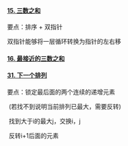 #### [15. 三数之和](https://leetcode-cn.com/problems/3sum/)

要点：排序 + 双指针

双指针能够将一层循环转换为指针的左右移



#### [16. 最接近的三数之和](https://leetcode-cn.com/problems/3sum-closest/)

#### [31. 下一个排列](https://leetcode-cn.com/problems/next-permutation/)

要点：锁定最后面的两个连续的递增元素

​			(若找不到说明当前排列已最大，需要反转)

​		   找到大于i的最大j，交换i，j

​			反转i+1后面的元素

​			

